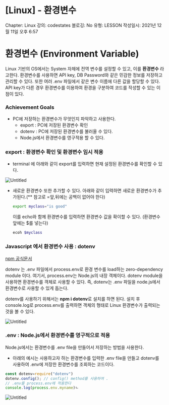 # [Linux] - 환경변수

Chapter: Linux
강의: codestates
블로깅: No
유형: LESSON
작성일시: 2021년 12월 11일 오후 6:57

# 환경변수 (Environment Variable)

Linux 기반의 OS에서는 System 자체에 전역 변수를 설정할 수 있고, 이를 **환경변수** 라고한다. 환경변수를 사용하면 API key, DB Password와 같은 민감한 정보를 저장하고 관리할 수 있다. 또한 여러 .env 파일에서 같은 변수 이름에 다른 값을 할당할 수 있다. API key가 다른 경우 환경변수를 이용하여 환경을 구분하여 코드를 작성할 수 있는 이점이 있다.

### Achievement Goals

- PC에 저장하는 환경변수가 무엇인지 파악하고 사용한다.
  - export : PC에 저장된 환경변수 확인
  - dotenv : PC에 저장된 환경변수를 불러올 수 있다.
  - Node.js에서 환경변수를 영구적용 할 수 있다.

### export : 환경변수 확인 및 환경변수 임시 적용

- terminal 에 아래와 같이 export를 입력하면 현재 설정된 환경변수를 확인할 수 있다.

![Untitled](%5BLinux%5D%20-%20%E1%84%92%E1%85%AA%E1%86%AB%E1%84%80%E1%85%A7%E1%86%BC%E1%84%87%E1%85%A7%E1%86%AB%E1%84%89%E1%85%AE%201d56801f77de45e88116b7add65d45a6/Untitled.png)

- 새로운 환경변수 또한 추가할 수 있다. 아래와 같이 입력하면 새로운 환경변수가 추가된다.(\*\* 참고로 =앞,뒤에는 공백이 없어야 한다)
  ```bash
  export myclass="is good"
  ```
  이를 echo와 함께 환경변수를 입력하면 환경변수 값을 확이할 수 있다. (환경변수 앞에는 $를 넣는다)
  ```bash
  ecoh $myclass
  ```

### Javascript 에서 환경변수 사용 : dotenv

[npm 공식문서](https://www.npmjs.com/package/dotenv#Config)

dotenv 는 .env 파일에서 process.env로 환경 변수를 load하는 zero-dependency module 이다. 여기서, process.env는 Node.js의 내장 객체이다. dotenv module을 사용하면 환경변수를 객체로 사용할 수 있다. 즉, dotenv는 .env 파일을 node.js에서 환경변수로 사용할 수 있게 돕는다.

dotenv를 사용하기 위해서는 **npm i dotenv**로 설치를 하면 된다. 설치 후 console.log로 process.env를 출력하면 객체의 형태로 Linux 환경변수가 출력되는 것을 볼 수 있다.

![Untitled](%5BLinux%5D%20-%20%E1%84%92%E1%85%AA%E1%86%AB%E1%84%80%E1%85%A7%E1%86%BC%E1%84%87%E1%85%A7%E1%86%AB%E1%84%89%E1%85%AE%201d56801f77de45e88116b7add65d45a6/Untitled%201.png)

### .env : Node.js에서 환경변수를 영구적으로 적용

Node.js에서는 환경변수를 .env file을 만들어서 저장하는 방법을 사용한다.

- 아래의 예시는 사용하고자 하는 환경변수를 입력한 .env file을 만들고 dotenv를 사용하여 .env에 저장한 환경변수를 조회하는 코드이다.

```jsx
const dotenv=require("dotenv")
dotenv.config(); // config() method를 사용하여 .
// .env를 process.env에 적용한다
console.log(process.env.myname)ㄴ
```

![Untitled](%5BLinux%5D%20-%20%E1%84%92%E1%85%AA%E1%86%AB%E1%84%80%E1%85%A7%E1%86%BC%E1%84%87%E1%85%A7%E1%86%AB%E1%84%89%E1%85%AE%201d56801f77de45e88116b7add65d45a6/Untitled%202.png)
